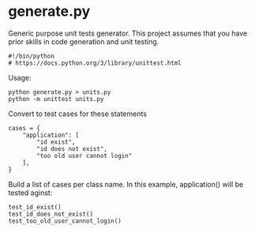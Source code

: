 # generate.py
Generic purpose unit tests generator. This project assumes that you have prior skills in code generation and unit testing.

  
    #!/bin/python
    # https://docs.python.org/3/library/unittest.html

Usage:

    python generate.py > units.py
    python -m unittest units.py


Convert to test cases for these statements

    cases = {
        "application": [
            "id exist",
            "id does not exist",
            "too old user cannot login"
        ],
    }

Build a list of cases per class name. In this example, application() will be tested aginst:

    test_id_exist()
    test_id_does_not_exist()
    test_too_old_user_cannot_login()

